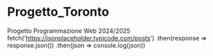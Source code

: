 # Progetto_Toronto
Progetto Programmazione Web 2024/2025
fetch('https://jsonplaceholder.typicode.com/posts')
      .then(response => response.json())
      .then(json => console.log(json))
